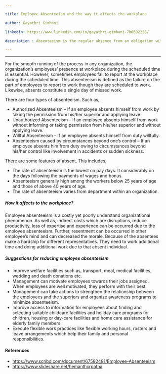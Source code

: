 ```yaml
---

title: Employee Absenteeism and the way it affects the workplace

author: Gayathri Gimhani

linkedin: https://www.linkedin.com/in/gayathri-gimhani-7b0502226/

description : Absenteeism is the regular absence from an obligation without reason. In the workplace, absenteeism refers to habitual unexcused or unannounced absences by employees. High employee absenteeism is a sign that a work environment needs changes. It should draw an employer’s attention to the quality of management and work conditions within an organization.

---
```

___

For the smooth running of the process in any organization, the organization’s employees’ presence at workplace during the scheduled time is essential. However, sometimes employees fail to report at the workplace during the scheduled time. This absenteeism is defined as the failure on the part of employees to report to work though they are scheduled to work. Likewise, absents constitute a single day of missed work. 

There are four types of absenteeism. Such as,

- Authorized Absenteeism – If an employee absents himself from work by taking the permission from his/her superior and applying leave.
- Unauthorized Absenteeism – If an employee absents himself from work without informing or taking permission from his/her superior and without applying leave.
- Willful Absenteeism – If an employee absents himself from duty willfully.
- Absenteeism caused by circumstances beyond one’s control – If an employee absents him from duty owing to circumstances beyond his/her control like involvement in accidents or sudden sickness.


There are some features of absent. This includes,

- The rate of absenteeism is the lowest on pay days. It considerably on the days following the payments of wages and bonus.
- Absenteeism generally high among the workers below 25 years of age and those of above 40 years of age.
- The rate of absenteeism varies from department within an organization. 


##### **How it affects to the workplace?**

Employee absenteeism is a costly yet poorly understand organizational phenomenon. As well as, indirect costs which are disruptions, reduce productivity, loss of expertise and experience  can be occurred due to the employee absenteeism. Further, resentment can be occurred in other employee’s mind and can decreased the morale. Because of the absentees make a hardship for different representatives. They need to work additional time and doing additional work due to that absent individual. 

##### **Suggestions for reducing employee absenteeism**

- Improve welfare facilities such as, transport, meal, medical facilities, wedding and death donations etc.
- Management can motivate employees towards their jobs assigned. When employees are well motivated, they perform with their best.
- Management can take actions to strengthen the relationship between the employees and the superiors and organize awareness programs to minimize absenteeism.
- Improve access to information for employees about finding and selecting suitable childcare facilities and holiday care programs for children, housing or day-care facilities and home care assistance for elderly family members. 
- Execute flexible work practices like flexible working hours, rosters and leave arrangements which help their family and personal responsibilities.  

#### **References**

- https://www.scribd.com/document/67582481/Employee-Absenteeism
- https://www.slideshare.net/hemanthcrpatna